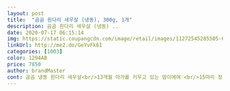 ```yaml
---
layout: post 
title:  "곰곰 흰다리 새우살 (냉동), 300g, 1개" 
description: 곰곰 흰다리 새우살 (냉동) ..
date: 2020-07-17 06:15:14 
img: https://static.coupangcdn.com/image/retail/images/11272545285505-61831e2a-f66f-4c3a-a4a0-b4ceaba4b44b.jpg 
linkUrl: http://me2.do/GeYvFk6I 
categories: [1003] 
color: 1294AB 
price: 7850 
author: brandMaster 
cont: 곰곰 냉동 흰다리 새우살<br/>13개월 아가를 키우고 있는 맘이에여♡<br/>15마리 정도에 만원 넘었던걸로 기억하는데<br/>32마리!!!!!! 대박!!!<br/>5마리는 식초물에서 해동중이었어요!<br/>·✔️궁합음식정보  호박 (흰다리새우는 단백질이 풍부하고 호박은 비타민 A와 비타민 C가 풍부하여 함께 섭취하면 영양적 균형을 이룰 수 있다.<br/>)<br/>·✔️다이어트  고단백, 저지방으로 다이어트에 좋다.<br/><br/>·✔️섭취방법  국이나 탕으로 끓여먹거나 볶아 먹는다.<br/><br/>·✔️영양성분<br/>☑️껍질과 꼬리 내장 모두 제거된<br/>☑️로켓프레쉬로 단 하루만에 드라이아이스 두봉지 넣어<br/>☑️로켓프레쉬로 밤에 구매하고 다음날 새벽에<br/>☑️맛있어서 재구매입니다 .<br/><br/>☑️물로 한번 씻고 브로컬리새우볶음도 하고 파스타도 해먹었어요.<br/><br/>☑️브로컬리와 새우를 마늘넣고 볶았어요.<br/> 새우자체가 짭쪼롬해서<br/> 
---
```

 